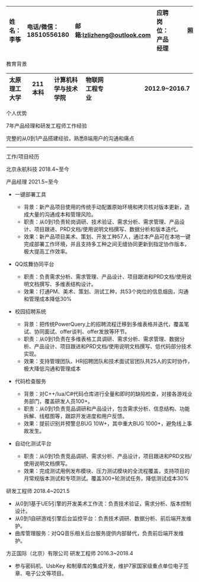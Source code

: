 <!-- <img src="https://raw.githubusercontent.com/lzlizheng/lzlizheng/main/%E5%9B%BE%E6%A0%87/02_%E5%A7%93%E5%90%8D-%E7%B4%AB.png" alt="姓名" width="12" height="12"/> 李筝 -->
| 姓名：李筝 | 电话/微信：18510556180 | 邮箱:lzlizheng@outlook.com | 应聘岗位：产品经理| <div style="width: 50pt"> 照片 </div> |
|:---|:---|:---|:---|---:|

教育背景

|太原理工大学| 211本科 | 计算机科学与技术学院 | 物联网工程专业 | <div style="width: 160pt"> 2012.9~2016.7 </div> |
|:---|:---|:---|:---|---:|

个人优势

7年产品经理和研发工程师工作经验

完整的从0到1产品搭建经验，熟悉B端用户的沟通和痛点

---

工作/项目经历

北京永航科技 2018.4~至今

产品经理 2021.5~至今

- 一键部署工具
    - 背景：新产品项目使用的传统手动配置原始环境和拷贝核对版本更新，造成大量的沟通成本和管理风险。
    - 职责：从0到1负责轮岗调研、技术验证、需求分析、需求管理、产品设计、项目跟进、PRD文档/使用说明文档撰写、数据分析和版本迭代。
    - 效果：新产品项目美术、策划、开发工种57人，通过本产品可在本地一键完成部署工作环境，并且支持多工种之间无缝协同更新到指定协作版本，极大提高工作效率。

- QQ炫舞协同平台
    - 职责：负责需求分析、需求管理、产品设计、项目跟进和PRD文档/使用说明文档撰写、多维表结构设计。
    - 效果：打通PM、美术、策划、测试工种，共53个岗位的信息烟囱，沟通和管理成本降低30%

- 校园招聘系统
    - 背景：把传统PowerQuery上的招聘流程迁移到多维表格并迭代，覆盖笔试、协同面试、offer谈判、offer发放等环节。
    - 职责：从0到1负责在多维表格工具调研、需求分析、需求管理、数据分析、产品设计、项目跟进和PRD文档/使用说明文档撰写、低代码部分技术实现。
    - 效果：支持管理团队、HR招聘团队和技术面试官团队共25人的实时协作，极大降低沟通和管理成本

- 代码检查服务
    - 背景：对C++/lua/C#代码仓库进行全量和即时的缺陷检查，对接各游戏业务部门，覆盖研发人员100+。
    - 职责：从0到1负责竞品调研和产品设计，包含需求分析、信息结构、功能拆解、线框图等，跟踪开发进度和用户反馈。
    - 效果：提前识别并预警总BUG 10W+，其中重大BUG 1000+，避免线上事故发生。

- 自动化测试平台
    - 职责：从0到1负责竞品调研、需求分析、产品设计，项目跟进和PRD文档/使用说明文档撰写。
    - 效果：完成测试用例发布模块、压力测试模块的全流程覆盖，支持项目的月常规版本测试和专项测试。覆盖300+轮测试任务，降低测试成本30%

研发工程师 2018.4~2021.5

- 从0到1基于UE5引擎的开发美术工作流：负责技术验证，需求分析、版本控制设计。
- 从0到1自研游戏引擎后台监控平台：负责技术调研、数据分析、前后端开发维护。
- 曲库管理服务：对QQ音乐相关后台服务提供内部替代，负责前后端开发维护。

方正国际（北京）有限公司 研发工程师 2016.3~2018.4

- 参与密码机、UsbKey  和制章库的集成开发，维护7家国家级重点单位电子签章、电子公文等项目。
